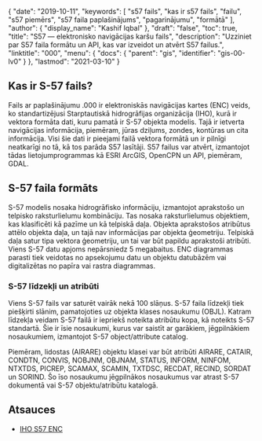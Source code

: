 {
  "date": "2019-10-11",
  "keywords": [
"s57 fails",
"kas ir s57 fails",
"failu",
"s57 piemērs",
"s57 faila paplašinājums",
"pagarinājumu",
"formātā"
],
  "author": {
    "display_name": "Kashif Iqbal"
},
  "draft": "false",
  "toc": true,
  "title": "S57 — elektronisko navigācijas karšu fails",
  "description": "Uzziniet par S57 faila formātu un API, kas var izveidot un atvērt S57 failus.",
  "linktitle": "000",
  "menu": {
    "docs": {
      "parent": "gis",
      "identifier": "gis-00-lv0"
}
},
  "lastmod": "2021-03-10"
}

## Kas ir S-57 fails?

Fails ar paplašinājumu .000 ir elektroniskās navigācijas kartes (ENC) veids, ko standartizējusi Starptautiskā hidrogrāfijas organizācija (IHO), kurā ir vektora formāta dati, kuru pamatā ir S-57 objekta modelis. Tajā ir ietverta navigācijas informācija, piemēram, jūras dziļums, zondes, kontūras un cita informācija. Visi šie dati ir pieejami failā vektora formātā un ir pilnīgi neatkarīgi no tā, kā tos parāda S57 lasītāji. S57 failus var atvērt, izmantojot tādas lietojumprogrammas kā ESRI ArcGIS, OpenCPN un API, piemēram, GDAL.

## S-57 faila formāts

S-57 modelis nosaka hidrogrāfisko informāciju, izmantojot aprakstošo un telpisko raksturlielumu kombināciju. Tas nosaka raksturlielumus objektiem, kas klasificēti kā pazīme un kā telpiskā daļa. Objekta aprakstošos atribūtus attēlo objekta daļa, un tajā nav informācijas par objekta ģeometriju. Telpiskā daļa satur tipa vektora ģeometriju, un tai var būt papildu aprakstoši atribūti. Viens S-57 datu apjoms nepārsniedz 5 megabaitus. ENC diagrammas parasti tiek veidotas no apsekojumu datu un objektu datubāzēm vai digitalizētas no papīra vai rastra diagrammas.

### S-57 līdzekļi un atribūti

Viens S-57 fails var saturēt vairāk nekā 100 slāņus. S-57 faila līdzekļi tiek piešķirti slānim, pamatojoties uz objekta klases nosaukumu (OBJL). Katram līdzekļa veidam S-57 failā ir iepriekš noteikta atribūtu kopa, kā noteikts S-57 standartā. Šie ir īsie nosaukumi, kurus var saistīt ar garākiem, jēgpilnākiem nosaukumiem, izmantojot S-57 object/attribute catalog.

Piemēram, lidostas (AIRARE) objektu klasei var būt atribūti AIRARE, CATAIR, CONDTN, CONVIS, NOBJNM, OBJNAM, STATUS, INFORM, NINFOM, NTXTDS, PICREP, SCAMAX, SCAMIN, TXTDSC, RECDAT, RECIND, SORDAT un SORIND. Šo īso nosaukumu jēgpilnākos nosaukumus var atrast S-57 dokumentā vai S-57 objektu/atribūtu katalogā.

## Atsauces
* [IHO S57 ENC](https://gdal.org/drivers/vector/s57.html)
